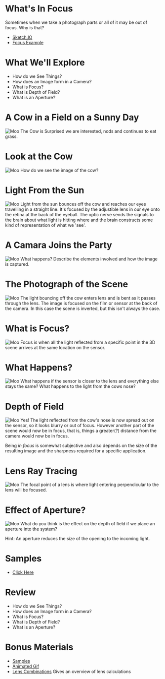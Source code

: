 What's In Focus
==========

Sometimes when we take a photograph parts or all of it may be out of focus. Why is that?

* [Sketch.IO](https://sketch.io/sketchpad/)
* [Focus Example](http://stujo.github.io/photography-depth-of-field/samples/sidebyside.html)

# What We'll Explore

* How do we See Things?
* How does an Image form in a Camera?
* What is Focus?
* What is Depth of Field?
* What is an Aperture?


# A Cow in a Field on a Sunny Day
![Moo](./000-SunnyMoo.png)
The Cow is Surprised we are interested, nods and continues to eat grass.

# Look at the Cow
![Moo](./001-MooEye.png)
How do we see the image of the cow?

# Light From the Sun
![Moo](./002-Seen.png)
Light from the sun bounces off the cow and reaches our eyes travelling in a straight line. It's focused by the adjustible lens in our eye onto the retina at the back of the eyeball. The optic nerve sends the signals to the brain about what light is hitting where and the brain constructs some kind of representation of what we 'see'.

# A Camara Joins the Party
![Moo](./003-MooCam.png)
What happens? Describe the elements involved and how the image is captured.

# The Photograph of the Scene
![Moo](./004-MooSeen.png)
The light bouncing off the cow enters lens and is bent as it passes through the lens. The image is focused on the film or sensor at the back of the camera. In this case the scene is inverted, but this isn't always the case.

# What is Focus?
![Moo](./005-NoseFocus.png)
Focus is when all the light reflected from a specific point in the 3D scene arrives at the same location on the sensor.

# What Happens?
![Moo](./006-CloserFilm.png)
What happens if the sensor is closer to the lens and everything else stays the same? What happens to the light from the cows nose?

# Depth of Field
![Moo](./007-DepthOfField.png)
Yes! The light reflected from the cow's nose is now spread out on the sensor, so it looks blurry or out of focus. However another part of the scene would now be in focus, that is, things a greater(?) distance from the camera would now be in focus.

Being *in focus* is somewhat subjective and also depends on the size of the resulting image and the sharpness required for a specific application. 


# Lens Ray Tracing
![Moo](./008-LensWorks.png)
The focal point of a lens is where light entering perpendicular to the lens will be focused.


# Effect of Aperture?
![Moo](./009-Aperture.png)
What do you think is the effect on the depth of field if we place an aperture into the system?

Hint: An aperture reduces the size of the opening to the incoming light.


# Samples

* [Click Here](./samples.md)

# Review

* How do we See Things?
* How does an Image form in a Camera?
* What is Focus?
* What is Depth of Field?
* What is an Aperture?

# Bonus Materials

* [Samples](./samples.md)
* [Animated Gif](./samples.md)
* [Lens Combinations](https://www.youtube.com/watch?v=aHHa0cK_3as) Gives an overview of lens calculations

